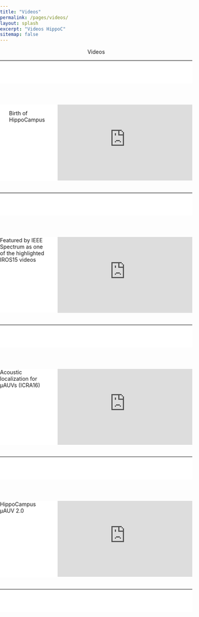 ```yaml
---
title: "Videos"
permalink: /pages/videos/
layout: splash
excerpt: "Videos HippoC"
sitemap: false
---
```

<style>
  body{
    margin: 0;
    padding: 0;
  }
  .wrapper{
    width: 100%;
    margin: 0 auto;
  }
  .header {
    height: 60px;
    background-color: white;
}
.contentwrap {
    background-color: white
}
.contentwrap:after {
    content: ".";
    display: block;
    clear: both;
    visibility: hidden;
    line-height: 0;
    height: 0;
}
.navArea {
    float: left;
    width: 25%;
    background-color: white;
    margin: 0 0 0 0;
    padding: 0;
}
.contentArea {
    float: right;
     width: 70%;
    background-color: white;
    margin: 0;
    padding: 0;
}
.footer {
    background-color: white;
    height: 20px;
    clear: both;
}
 .video-container {
  clear:left;
  position:relative;
	padding-bottom:56.25%;
	padding-top:1px;
	height:0;
  overflow:hidden;
  }
  
  .video-container iframe, div.video-container object, div.video-container embed {
	position:absolute;
  float:right;
  top:0;
	right:0;
	width:100%;
	height:100%;
} 

hr {
  background-color:#000000;
  color:#000000;
  border:#000000;
  height:1px;
}

</style>

<p align="center">Videos</p>
<p line-height="3em"> </p>
<div class="wrapper">
  <header class="header"><hr><br></header>
    <section class="contentwrap">
    <nav class="navArea"><ul>Birth of HippoCampus</ul></nav>
      <article class="contentArea">
      <div class="video-container">
      <iframe width="560" height="315" src="https://www.youtube.com/embed/1y6KvrMqoo0" frameborder="0" allowfullscreen></iframe>
    </div>
      </article>
    </section>
   <!-- <div class="footer"><p style="font-size: 0.5px;"><br></p><hr></div> -->
</div>
<br>
<div class="wrapper">
  <header class="header"><hr></header>
    <section class="contentwrap">
      <nav class="navArea">Featured by IEEE Spectrum as one of the highlighted IROS15 videos</nav>
      <article class="contentArea">
      <div class="video-container">
      <iframe width="560" height="315" src="https://www.youtube.com/embed/9-VLE_Jn3u4" frameborder="0" allowfullscreen></iframe>
    </div>
      </article>
    </section>
  <!--  <div class="footer"><p style="font-size: 0.5px;"><br></p><hr></div> -->
</div>

<br>
<div class="wrapper">
  <header class="header"><hr></header>
    <section class="contentwrap">
      <nav class="navArea">Acoustic localization for µAUVs (ICRA16)</nav>
      <article class="contentArea">
      <div class="video-container">
      <iframe width="560" height="315" src="https://www.youtube.com/embed/5GqnwYsQp0M" frameborder="0" allowfullscreen></iframe>
    </div>
      </article>
    </section>
  <!--  <div class="footer"><p style="font-size: 0.5px;"><br></p><hr></div> -->
</div>

<br>
<div class="wrapper">
 <header class="header"><hr></header> 
    <section class="contentwrap">
      <nav class="navArea">HippoCampus µAUV 2.0</nav>
      <article class="contentArea">
      <div class="video-container">
      <iframe width="560" height="315" src="https://www.youtube.com/embed/PrH_exw1WXw" frameborder="0" allowfullscreen></iframe>
    </div>
      </article>
    </section>
    <!-- <div class="footer"><p style="font-size: 0.5px;"><br></p><hr></div> -->
</div>

<br>
<div class="wrapper">
 <header class="header"><hr></header> 
</div>
